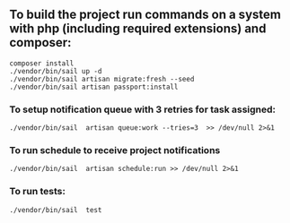 ## To build the project run commands on a system with php (including required extensions) and composer:
```shell
composer install
./vendor/bin/sail up -d
./vendor/bin/sail artisan migrate:fresh --seed 
./vendor/bin/sail artisan passport:install
```
### To setup notification queue with 3 retries for task assigned:
```shell
./vendor/bin/sail  artisan queue:work --tries=3  >> /dev/null 2>&1
```
### To run schedule to receive project notifications
```shell
./vendor/bin/sail  artisan schedule:run >> /dev/null 2>&1
```
### To run tests:
```shell
./vendor/bin/sail  test
```
